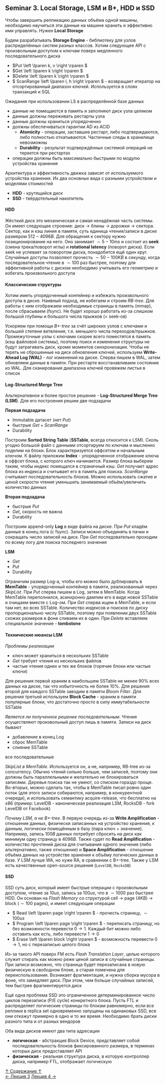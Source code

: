 ## Seminar 3. Local Storage, LSM и B+, HDD и SSD

Чтобы завершить репликацию данных объёма одной машины, необходимо научиться эти данные на машине хранить и эффективно ими управлять. Нужен **Local Storage**

Будем разрабатывать **Storage Engine** - библиотеку для узлов распределённых систем разных классов. Хотим следующее API с произвольным доступом к ключам поверх медленного последовательного диска
  - $Put \left \lparen k, v \right \rparen $
  - $Get \left \lparen k \right \rparen $
  - $Delete \left \lparen k \right \rparen $
  - $` ScanRange \left \lparen l, h \right \rparen `$ - возвращает итератор на отсортированный диапазон ключей. Используется в слоях транзакций и SQL

Ожидания при использовании LS в распределённой базе данных
- данные не помещаются в память и заполняют диск узла целиком
- данные должны переживать рестарты узла
- данные должны храниться упорядоченно
- должны обеспечиваться гарантии AD из ACID
  - **Atomicity** - операции, заставшие рестарт, либо подтверждаются, либо полностью откатываются. Частичные следы в хранилище невозможны
  - **Durability** - результат подтверждённых системой операций не теряется при рестартах
- операции должны быть максимально быстрыми по модулю устройства хранения

Архитектура и эффективность движка зависят от используемого устройства хранения. Их два основных вида с разными устройством и моделями стоимостей
- **HDD** - крутящийся диск
- **SSD** - твёрдотельный накопитель

#### HDD

Жёсткий диск это механическая и самая ненадёжная часть системы. Он имеет следующее строение: диск $` \to `$ блины $` \to `$ дорожки $` \to `$ сектора. Сектор, как и кэш линия в памяти, суть единица чтения/записи в диске размером $512-4096B$. Для обращения к сектору нужно позиционирование на него. Оно занимает $` \sim 5-10 ms `$ и состоит из **seek** (смена трека/поворот иглы) и **rotational latency** (поворот диска). Если seek не успевает за поворотом диска, понадобится ещё один круг. Случайные доступы позволяют прочесть $` \sim 50-100 KB `$ в секунду, когда последовательное чтение в $` \sim 100 `$ раз быстрее, поэтому для эффективной работы с диском необходимо учитывать его геометрию и избегать произвольного доступа

#### Классические структуры

Хотим иметь упорядоченный контейнер и избежать произвольного доступа в диске. Наивный подход, не избегаем и строим *RB-tree*. Для работы с ним отображаем необходимые страницы в память (mmap), после сбрасываем (fsync). Не будет хорошо работать из-за слишком большой глубины и большого числа прыжков (= seek-ов)

Ускоряем при помощи *B+-tree* за счёт широких узлов с ключами и большей степени ветвления, т.е. меньшего числа переходов/прыжков. Промежуточные узлы с ключами скорее всего поместятся в память (кэш файловой системы), поэтому поиск и изменения структуры не будут затрагивать диск, кроме моментов синхронизации. Чтобы не терять не сброшенные на диск обновления ключей, используем **Write-Ahead Log (WAL)** - лог изменений на диске. Сперва пишем в WAL, затем обновляем данные в памяти. При рестарте восстанавливаем состояние из WAL. Для сканирования диапазона ключей провяжем листья в список

#### Log-Structured Merge Tree

Альтернативное и более простое решение - **Log-Structured Merge Tree (LSM)**. Для его построения решим две подзадачи

**Первая подзадача**
- Immutable датасет (нет $Put$)
- быстрые $Get + ScanRange$
- Durability

Построим **Sorted String Table** (**SSTable**, всегда относится к LSM). Сколь угодно большой файл с данными отсортируем по ключам и мысленно поделим на блоки. Блок характеризуется оффсетом и начальным ключом. К файлу приложим **Index** - упорядоченное отображение ключа в оффсет блока, с которого ключ начинается. Размер блока выберем таким, чтобы индекс помещался в страничный кэш. $Get$ получает адрес блока из индекса и считывает его в память для поиска. $ScanRange$ считывает последовательность блоков. Можно использовать сжатие и ценой скорости чтения уменьшить занимаемый объём/увеличить количество данных

**Вторая подзадача**
- быстрые $Put$
- $Get$, скорость не важна
- Durability

Построим append-only **Log** в виде файла на диске. При $Put$ кладём данные в конец лога (с fsync). Записи можно объединять в пачки и сокращать число записей на диск. При $Get$ последовательно проходим по всему логу для поиска последнего значения

**LSM**
- $Get$
- $Put$
- Durability

Ограничим размер Log-а, чтобы его можно было дублировать в **MemTable** - упорядоченный контейнер в памяти, реализованный через *SkipList*. При $Put$ сперва пишем в Log, затем в MemTable. Когда MemTable переполнился, асинхронно дампим его в виде новой SSTable и очищаем вместе с Log-ом. При $Get$ сперва ищем в MemTable, и если там нет, во всех SSTable. Количество индексов и поисков по диску пропорционально числу SSTable, поэтому при появлении двух SSTable схожих размеров в фоне сливаем их в один. При $Delete$ вставляем специальное значение - **tombstone**

#### Технические нюансы LSM

*Проблемы реализации*
- ключ может храниться в нескольких SSTable
- $Get$ требует чтения из нескольких файлов
- частые чтения одних и тех же блоков (горячие блоки или частые ключи)

Для решения первой храним в наибольшем SSTable не менее $` 90\% `$ всех данных на диске, так что избыточность не более $` 10\% `$. Для решения второй для каждого SSTable заводим в памяти *Bloom Filter*. Для решения третьей используем **Block Cache** - храним в памяти популярные блоки, что достаточно просто в силу иммутабельности SSTable

*Является ли полученное решение последовательным*. Чтения осуществляют произвольный доступ лишь в памяти. Записи на диск бывают
- добавление в конец Log
- сброс MemTable
- слияние SSTable

все последовательные

*SkipList в MemTable*. Используется он, а не, например, RB-tree из-за concurrency. Обычно чтений сильно больше, чем записей, поэтому они должны быть параллельными и желательно не блокироваться записями. Деревья поиска так не умеют, со списком гораздо проще. Во-вторых, можно сделать так, чтобы в MemTable писал ровно один поток (для этого записи собираются, например, в конкурентной очереди), и использовать семантику acquire-release, что бесплатно на x86 (пример: LevelDB - каноническая реализация LSM, RocksDB - fork LevelDB от Facebook)

*Почему LSM, а не B+-tree*. В первую очередь из-за **Write Amplification** - отношение данных, физически записанных на устройство хранения, к данным, логически помещённым в базу (пара ключ + значение). Например, запись $100B$ данных потребует сбросить на диск как минимум одну страницу в $4096B$. Также судят по **Read Amplification** - количество прочтений диска для считывания одного значения (либо альтернативно, также отношение) и **Space Amplification** - отношение объёма данных на устройстве хранения к объёму логических данных в базе. У LSM лучше WA, но хуже RA, в сравнении с B+-tree. Также у LSM есть качественные open-source решения (`LevelDB`, `RocksDB`)

#### SSD

SSD суть диск, который имеет быстрые операции с произвольным доступом, чтение за $10us$, запись за $100us$, что в $` \sim 1000 `$ раз быстрее HDD. Он основан на *Flash Memory* со структурой cell $` \to `$ page ($4KB$) $` \to `$ block ($` \sim 100 `$ pages), и имеет следующие операции
- $` Read \left \lparen page \right \rparen `$ - прочесть страницу, $` \sim 100us`$
- $` Program \left \lparen page \right \rparen `$ - переписать страницу, но без возможности перевести $` 0 \to 1 `$. Каждый бит можно либо оставить как есть, либо перевести $` 1 \to 0 `$
- $` Erase \left \lparen block \right \rparen `$ - возможность перевести $` 0 \to 1 `$, но с перезаписью целого блока

Из-за такого API поверх FM есть *Flash Translation Layer*, целью которого служит стирать как можно реже ценой записи в случайные страницы. При записи возможно, что страница будет перезаписана в новую физическую в свободном блоке, а старая помечена для переиспользования. Возникает фрагментация, и нужна сборка мусора в фоне, что замедляет диск. При этом, чем больше случайных записей, тем быстрее фрагментируется диск

Ещё одна проблема SSD это ограниченное детерминированное число циклов перезаписи (P/E cycle) конкретного блока. Пусть FTL и распределяет логические страницы по блокам равномерно, если все реплики в replica set одновременно запущены на одинаковых SSD, все они откажут примерно в одно и то же время. Необходимо брать диски разного типа и от разных вендоров

Оба вида дисков имеют два типа адресации
- **логическая** - абстракция Block Device, представляет собой последовательность блоков фиксированного размера, в терминах которых диск предоставляет API
- **физическая** - реальная структура диска, в которую контроллер диска, например FTL, отображает логическую

[↑ Содержание ↑](https://github.com/ddvamp/distributed-db-learning/tree/main/notes/dist-sys-mipt#содержание)\
[← Лекция 3](https://github.com/ddvamp/distributed-db-learning/blob/main/notes/dist-sys-mipt/lectures/lecture-3.md)
[Лекция 4 →](https://github.com/ddvamp/distributed-db-learning/blob/main/notes/dist-sys-mipt/lectures/lecture-4.md)
